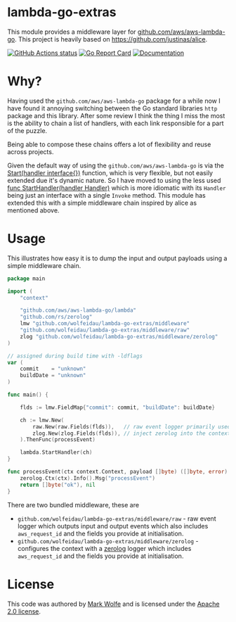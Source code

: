 # lambda-go-extras

This module provides a middleware layer for [github.com/aws/aws-lambda-go](https://github.com/aws/aws-lambda-go). This project is heavily based on https://github.com/justinas/alice.

[![GitHub Actions status](https://github.com/wolfeidau/lambda-go-extras/workflows/Go/badge.svg?branch=master)](https://github.com/wolfeidau/lambda-go-extras/actions?query=workflow%3AGo)
[![Go Report Card](https://goreportcard.com/badge/github.com/wolfeidau/lambda-go-extras)](https://goreportcard.com/report/github.com/wolfeidau/lambda-go-extras)
[![Documentation](https://godoc.org/github.com/wolfeidau/lambda-go-extras?status.svg)](https://godoc.org/github.com/wolfeidau/lambda-go-extras)

# Why?

Having used the `github.com/aws/aws-lambda-go` package for a while now I have found it annoying switching between the Go standard libraries `http` package and this library. After some review I think the thing I miss the most is the ability to chain a list of handlers, with each link responsible for a part of the puzzle.

Being able to compose these chains offers a lot of flexibility and reuse across projects.

Given the default way of using the `github.com/aws/aws-lambda-go` is via the [Start(handler interface{})](https://godoc.org/github.com/aws/aws-lambda-go/lambda#Start) function, which is very flexible, but not easily extended due it's dynamic nature. So I have moved to using the less used [func StartHandler(handler Handler)](https://godoc.org/github.com/aws/aws-lambda-go/lambda#StartHandler) which is more idiomatic with its `Handler` being just an interface with a single `Invoke` method. This module has extended this with a simple middleware chain inspired by alice as mentioned above.

# Usage

This illustrates how easy it is to dump the input and output payloads using a simple middleware chain.

```go
package main

import (
	"context"

	"github.com/aws/aws-lambda-go/lambda"
	"github.com/rs/zerolog"
	lmw "github.com/wolfeidau/lambda-go-extras/middleware"
	"github.com/wolfeidau/lambda-go-extras/middleware/raw"
	zlog "github.com/wolfeidau/lambda-go-extras/middleware/zerolog"
)

// assigned during build time with -ldflags
var (
	commit    = "unknown"
	buildDate = "unknown"
)

func main() {

	flds := lmw.FieldMap{"commit": commit, "buildDate": buildDate}

	ch := lmw.New(
		raw.New(raw.Fields(flds)),   // raw event logger primarily used during development
		zlog.New(zlog.Fields(flds)), // inject zerolog into the context
	).ThenFunc(processEvent)

	lambda.StartHandler(ch)
}

func processEvent(ctx context.Context, payload []byte) ([]byte, error) {
	zerolog.Ctx(ctx).Info().Msg("processEvent")
	return []byte("ok"), nil
}
```

There are two bundled middleware, these are 

* `github.com/wolfeidau/lambda-go-extras/middleware/raw` - raw event logger which outputs input and output events which also includes `aws_request_id` and the fields you provide at initialisation.
* `github.com/wolfeidau/lambda-go-extras/middleware/zerolog` - configures the context with a [zerolog](https://github.com/rs/zerolog) logger which includes `aws_request_id` and the fields you provide at initialisation.

# License

This code was authored by [Mark Wolfe](https://www.wolfe.id.au) and is licensed under the [Apache 2.0 license](http://www.apache.org/licenses/LICENSE-2.0).
